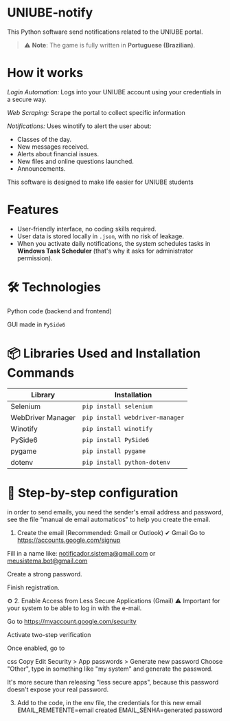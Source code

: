 # UNIUBE-notify

This Python software send notifications related to the UNIUBE portal. 

> ⚠️ **Note**: The game is fully written in **Portuguese (Brazilian)**.

# How it works
*Login Automation:* Logs into your UNIUBE account using your credentials in a secure way.

*Web Scraping:* Scrape the portal to collect specific information

*Notifications:* Uses winotify to alert the user about:
- Classes of the day.
- New messages received.
- Alerts about financial issues.
- New files and online questions launched.
- Announcements.

This software is designed to make life easier for UNIUBE students

# Features
- User-friendly interface, no coding skills required.
- User data is stored locally in `.json`, with no risk of leakage.
- When you activate daily notifications, the system schedules tasks in **Windows Task Scheduler** (that's why it asks for administrator permission).


# 🛠️ Technologies
Python code (backend and frontend)

GUI made in `PySide6`

# 📦 Libraries Used and Installation Commands
| Library | Installation |
|--------------------|----------------------------------|
| Selenium | `pip install selenium` |
| WebDriver Manager | `pip install webdriver-manager` |
| Winotify | `pip install winotify` |
| PySide6 | `pip install PySide6` |
| pygame | `pip install pygame` |
| dotenv | `pip install python-dotenv` |

# 📌 Step-by-step configuration

in order to send emails, you need the sender's email address and password, see the file "manual de email automaticos" to help you create the email.

1. Create the email (Recommended: Gmail or Outlook)
✔ Gmail
Go to https://accounts.google.com/signup

Fill in a name like:
notificador.sistema@gmail.com or meusistema.bot@gmail.com

Create a strong password.

Finish registration.

⚙️ 2. Enable Access from Less Secure Applications (Gmail)
⚠️ Important for your system to be able to log in with the e-mail.

Go to https://myaccount.google.com/security

Activate two-step verification

Once enabled, go to

css
Copy
Edit
Security > App passwords > Generate new password
Choose "Other", type in something like "my system" and generate the password.

It's more secure than releasing "less secure apps", because this password doesn't expose your real password.

3. Add to the code, in the env file, the credentials for this new email
EMAIL_REMETENTE=email created
EMAIL_SENHA=generated password
